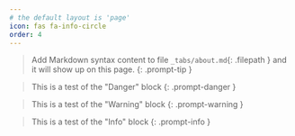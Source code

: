 ```yaml
---
# the default layout is 'page'
icon: fas fa-info-circle
order: 4
---
```


> Add Markdown syntax content to file `_tabs/about.md`{: .filepath } and it will show up on this page.
{: .prompt-tip }

> This is a test of the "Danger" block 
{: .prompt-danger }

> This is a test of the "Warning" block 
{: .prompt-warning }

> This is a test of the "Info" block 
{: .prompt-info }
